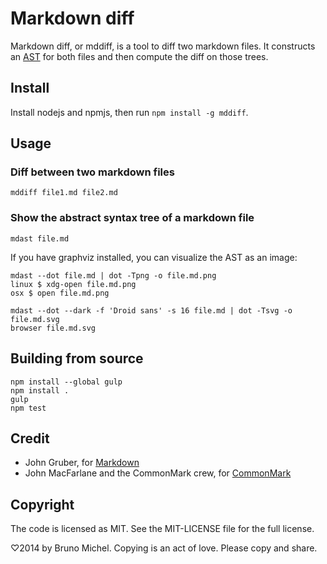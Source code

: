 Markdown diff
=============

Markdown diff, or mddiff, is a tool to diff two markdown files. It constructs
an [AST](http://en.wikipedia.org/wiki/Abstract_syntax_tree) for both files and
then compute the diff on those trees.

Install
-------

Install nodejs and npmjs, then run `npm install -g mddiff`.

Usage
-----

### Diff between two markdown files

```
mddiff file1.md file2.md
```

### Show the abstract syntax tree of a markdown file

```
mdast file.md
```

If you have graphviz installed, you can visualize the AST as an image:

```
mdast --dot file.md | dot -Tpng -o file.md.png
linux $ xdg-open file.md.png
osx $ open file.md.png

mdast --dot --dark -f 'Droid sans' -s 16 file.md | dot -Tsvg -o file.md.svg
browser file.md.svg
```

Building from source
--------------------

```
npm install --global gulp
npm install .
gulp
npm test
```

Credit
------

* John Gruber, for [Markdown](http://daringfireball.net/projects/markdown/)
* John MacFarlane and the CommonMark crew, for [CommonMark](http://commonmark.org/)

Copyright
---------

The code is licensed as MIT. See the MIT-LICENSE file for the full license.

♡2014 by Bruno Michel. Copying is an act of love. Please copy and share.
